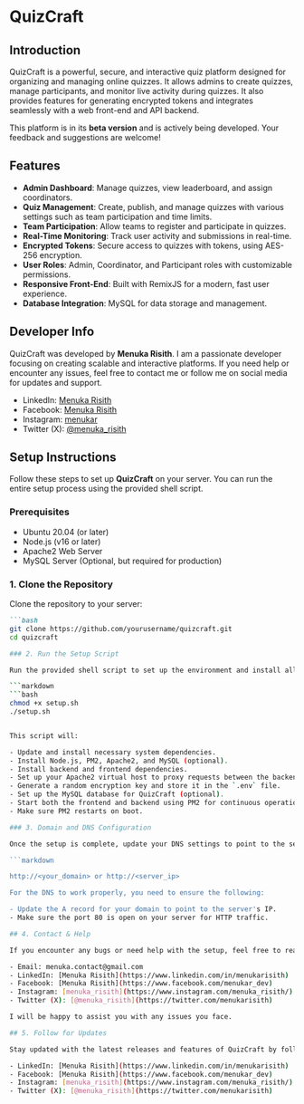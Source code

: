 # QuizCraft

## Introduction

QuizCraft is a powerful, secure, and interactive quiz platform designed for organizing and managing online quizzes. It allows admins to create quizzes, manage participants, and monitor live activity during quizzes. It also provides features for generating encrypted tokens and integrates seamlessly with a web front-end and API backend.

This platform is in its **beta version** and is actively being developed. Your feedback and suggestions are welcome!

## Features

- **Admin Dashboard**: Manage quizzes, view leaderboard, and assign coordinators.
- **Quiz Management**: Create, publish, and manage quizzes with various settings such as team participation and time limits.
- **Team Participation**: Allow teams to register and participate in quizzes.
- **Real-Time Monitoring**: Track user activity and submissions in real-time.
- **Encrypted Tokens**: Secure access to quizzes with tokens, using AES-256 encryption.
- **User Roles**: Admin, Coordinator, and Participant roles with customizable permissions.
- **Responsive Front-End**: Built with RemixJS for a modern, fast user experience.
- **Database Integration**: MySQL for data storage and management.

## Developer Info

QuizCraft was developed by **Menuka Risith**. I am a passionate developer focusing on creating scalable and interactive platforms. If you need help or encounter any issues, feel free to contact me or follow me on social media for updates and support.

- LinkedIn: [Menuka Risith](https://www.linkedin.com/in/menuka-risith)
- Facebook: [Menuka Risith](https://www.facebook.com/menuka.risith)
- Instagram: [menukar](https://www.instagram.com/menukar/)
- Twitter (X): [@menuka_risith](https://twitter.com/menuka_risith)

## Setup Instructions

Follow these steps to set up **QuizCraft** on your server. You can run the entire setup process using the provided shell script.

### Prerequisites

- Ubuntu 20.04 (or later)
- Node.js (v16 or later)
- Apache2 Web Server
- MySQL Server (Optional, but required for production)

### 1. Clone the Repository

Clone the repository to your server:

```markdown
```bash
git clone https://github.com/yourusername/quizcraft.git
cd quizcraft

### 2. Run the Setup Script

Run the provided shell script to set up the environment and install all dependencies:

```markdown
```bash
chmod +x setup.sh
./setup.sh


This script will:

- Update and install necessary system dependencies.
- Install Node.js, PM2, Apache2, and MySQL (optional).
- Install backend and frontend dependencies.
- Set up your Apache2 virtual host to proxy requests between the backend and frontend.
- Generate a random encryption key and store it in the `.env` file.
- Set up the MySQL database for QuizCraft (optional).
- Start both the frontend and backend using PM2 for continuous operation.
- Make sure PM2 restarts on boot.

### 3. Domain and DNS Configuration

Once the setup is complete, update your DNS settings to point to the server's IP address for your domain. The platform will be accessible at:

```markdown

http://<your_domain> or http://<server_ip>

For the DNS to work properly, you need to ensure the following:

- Update the A record for your domain to point to the server's IP.
- Make sure the port 80 is open on your server for HTTP traffic.

## 4. Contact & Help

If you encounter any bugs or need help with the setup, feel free to reach out to me directly via:

- Email: menuka.contact@gmail.com
- LinkedIn: [Menuka Risith](https://www.linkedin.com/in/menukarisith)
- Facebook: [Menuka Risith](https://www.facebook.com/menukar_dev)
- Instagram: [menuka_risith](https://www.instagram.com/menuka_risith/)
- Twitter (X): [@menuka_risith](https://twitter.com/menukarisith)

I will be happy to assist you with any issues you face.

## 5. Follow for Updates

Stay updated with the latest releases and features of QuizCraft by following me on the following social media platforms:

- LinkedIn: [Menuka Risith](https://www.linkedin.com/in/menukarisith)
- Facebook: [Menuka Risith](https://www.facebook.com/menukar_dev)
- Instagram: [menuka_risith](https://www.instagram.com/menuka_risith/)
- Twitter (X): [@menuka_risith](https://twitter.com/menukarisith)